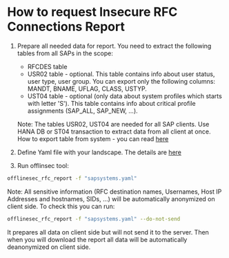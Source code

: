 
# How to request Insecure RFC Connections Report

1. Prepare all needed data for report. You need to extract the following tables from all SAPs in the scope:
   * RFCDES table
   * USR02 table - optional. This table contains info about user status, user type, user group. You can export only the following columns: MANDT, BNAME, UFLAG, CLASS, USTYP. 
   * UST04 table - optional (only data about system profiles which starts with letter 'S'). This table contains info about critical profile assignments (SAP_ALL, SAP_NEW, ...). 

    Note: The tables USR02, UST04 are needed for all SAP clients. Use HANA DB or ST04 transaction to extract data from all client at once. 
    How to export table from system - you can read [here](./get_table.md)

2. Define Yaml file with your landscape. The details are [here](./yaml_file_rfc_struct.md)
3. Run offlinsec tool:
```sh
offlinesec_rfc_report -f "sapsystems.yaml"
```

Note: All sensitive information (RFC destination names, Usernames, Host IP Addresses and hostnames, SIDs, ...) will be automatically anonymized on client side. To check this you can run:
```sh
offlinesec_rfc_report -f "sapsystems.yaml" --do-not-send
```
It prepares all data on client side but will not send it to the server. Then when you will download the report all data will be automatically deanonymized on client side.